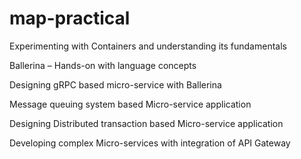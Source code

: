 # map-practical

Experimenting with Containers and understanding its fundamentals

Ballerina – Hands-on with language concepts

Designing gRPC based micro-service with Ballerina

Message queuing system based Micro-service application

Designing Distributed transaction based Micro-service application

Developing complex Micro-services with integration of API Gateway

